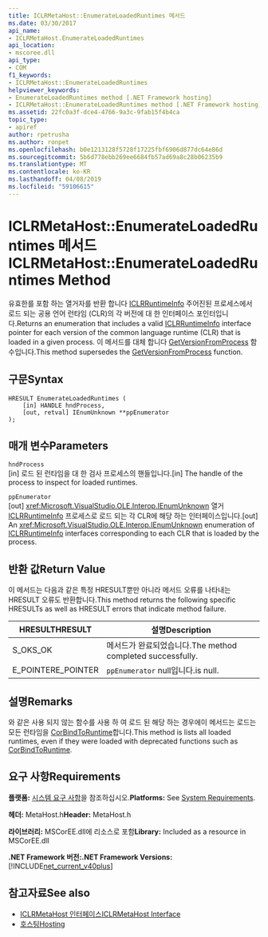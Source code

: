 ```yaml
---
title: ICLRMetaHost::EnumerateLoadedRuntimes 메서드
ms.date: 03/30/2017
api_name:
- ICLRMetaHost.EnumerateLoadedRuntimes
api_location:
- mscoree.dll
api_type:
- COM
f1_keywords:
- ICLRMetaHost::EnumerateLoadedRuntimes
helpviewer_keywords:
- EnumerateLoadedRuntimes method [.NET Framework hosting]
- ICLRMetaHost::EnumerateLoadedRuntimes method [.NET Framework hosting]
ms.assetid: 22fc0a3f-dce4-4766-9a3c-9fab15f4b4ca
topic_type:
- apiref
author: rpetrusha
ms.author: ronpet
ms.openlocfilehash: b0e1213128f5728f17225fbf6906d877dc64e86d
ms.sourcegitcommit: 5b6d778ebb269ee6684fb57ad69a8c28b06235b9
ms.translationtype: MT
ms.contentlocale: ko-KR
ms.lasthandoff: 04/08/2019
ms.locfileid: "59106615"
---
```

# <a name="iclrmetahostenumerateloadedruntimes-method"></a><span data-ttu-id="a0bc1-102">ICLRMetaHost::EnumerateLoadedRuntimes 메서드</span><span class="sxs-lookup"><span data-stu-id="a0bc1-102">ICLRMetaHost::EnumerateLoadedRuntimes Method</span></span>
<span data-ttu-id="a0bc1-103">유효한를 포함 하는 열거자를 반환 합니다 [ICLRRuntimeInfo](../../../../docs/framework/unmanaged-api/hosting/iclrruntimeinfo-interface.md) 주어진된 프로세스에서 로드 되는 공용 언어 런타임 (CLR)의 각 버전에 대 한 인터페이스 포인터입니다.</span><span class="sxs-lookup"><span data-stu-id="a0bc1-103">Returns an enumeration that includes a valid [ICLRRuntimeInfo](../../../../docs/framework/unmanaged-api/hosting/iclrruntimeinfo-interface.md) interface pointer for each version of the common language runtime (CLR) that is loaded in a given process.</span></span> <span data-ttu-id="a0bc1-104">이 메서드를 대체 합니다 [GetVersionFromProcess](../../../../docs/framework/unmanaged-api/hosting/getversionfromprocess-function.md) 함수입니다.</span><span class="sxs-lookup"><span data-stu-id="a0bc1-104">This method supersedes the [GetVersionFromProcess](../../../../docs/framework/unmanaged-api/hosting/getversionfromprocess-function.md) function.</span></span>  
  
## <a name="syntax"></a><span data-ttu-id="a0bc1-105">구문</span><span class="sxs-lookup"><span data-stu-id="a0bc1-105">Syntax</span></span>  
  
```  
HRESULT EnumerateLoadedRuntimes (  
    [in] HANDLE hndProcess,  
    [out, retval] IEnumUnknown **ppEnumerator  
);  
```  
  
## <a name="parameters"></a><span data-ttu-id="a0bc1-106">매개 변수</span><span class="sxs-lookup"><span data-stu-id="a0bc1-106">Parameters</span></span>  
 `hndProcess`  
 <span data-ttu-id="a0bc1-107">[in] 로드 된 런타임을 대 한 검사 프로세스의 핸들입니다.</span><span class="sxs-lookup"><span data-stu-id="a0bc1-107">[in] The handle of the process to inspect for loaded runtimes.</span></span>  
  
 `ppEnumerator`  
 <span data-ttu-id="a0bc1-108">[out] <xref:Microsoft.VisualStudio.OLE.Interop.IEnumUnknown> 열거 [ICLRRuntimeInfo](../../../../docs/framework/unmanaged-api/hosting/iclrruntimeinfo-interface.md) 프로세스로 로드 되는 각 CLR에 해당 하는 인터페이스입니다.</span><span class="sxs-lookup"><span data-stu-id="a0bc1-108">[out] An <xref:Microsoft.VisualStudio.OLE.Interop.IEnumUnknown> enumeration of [ICLRRuntimeInfo](../../../../docs/framework/unmanaged-api/hosting/iclrruntimeinfo-interface.md) interfaces corresponding to each CLR that is loaded by the process.</span></span>  
  
## <a name="return-value"></a><span data-ttu-id="a0bc1-109">반환 값</span><span class="sxs-lookup"><span data-stu-id="a0bc1-109">Return Value</span></span>  
 <span data-ttu-id="a0bc1-110">이 메서드는 다음과 같은 특정 HRESULT뿐만 아니라 메서드 오류를 나타내는 HRESULT 오류도 반환합니다.</span><span class="sxs-lookup"><span data-stu-id="a0bc1-110">This method returns the following specific HRESULTs as well as HRESULT errors that indicate method failure.</span></span>  
  
|<span data-ttu-id="a0bc1-111">HRESULT</span><span class="sxs-lookup"><span data-stu-id="a0bc1-111">HRESULT</span></span>|<span data-ttu-id="a0bc1-112">설명</span><span class="sxs-lookup"><span data-stu-id="a0bc1-112">Description</span></span>|  
|-------------|-----------------|  
|<span data-ttu-id="a0bc1-113">S_OK</span><span class="sxs-lookup"><span data-stu-id="a0bc1-113">S_OK</span></span>|<span data-ttu-id="a0bc1-114">메서드가 완료되었습니다.</span><span class="sxs-lookup"><span data-stu-id="a0bc1-114">The method completed successfully.</span></span>|  
|<span data-ttu-id="a0bc1-115">E_POINTER</span><span class="sxs-lookup"><span data-stu-id="a0bc1-115">E_POINTER</span></span>|`ppEnumerator` <span data-ttu-id="a0bc1-116">null입니다.</span><span class="sxs-lookup"><span data-stu-id="a0bc1-116">is null.</span></span>|  
  
## <a name="remarks"></a><span data-ttu-id="a0bc1-117">설명</span><span class="sxs-lookup"><span data-stu-id="a0bc1-117">Remarks</span></span>  
 <span data-ttu-id="a0bc1-118">와 같은 사용 되지 않는 함수를 사용 하 여 로드 된 해당 하는 경우에이 메서드는 로드는 모든 런타임을 [CorBindToRuntime](../../../../docs/framework/unmanaged-api/hosting/corbindtoruntime-function.md)합니다.</span><span class="sxs-lookup"><span data-stu-id="a0bc1-118">This method is lists all loaded runtimes, even if they were loaded with deprecated functions such as [CorBindToRuntime](../../../../docs/framework/unmanaged-api/hosting/corbindtoruntime-function.md).</span></span>  
  
## <a name="requirements"></a><span data-ttu-id="a0bc1-119">요구 사항</span><span class="sxs-lookup"><span data-stu-id="a0bc1-119">Requirements</span></span>  
 <span data-ttu-id="a0bc1-120">**플랫폼:** [시스템 요구 사항](../../../../docs/framework/get-started/system-requirements.md)을 참조하십시오.</span><span class="sxs-lookup"><span data-stu-id="a0bc1-120">**Platforms:** See [System Requirements](../../../../docs/framework/get-started/system-requirements.md).</span></span>  
  
 <span data-ttu-id="a0bc1-121">**헤더:** MetaHost.h</span><span class="sxs-lookup"><span data-stu-id="a0bc1-121">**Header:** MetaHost.h</span></span>  
  
 <span data-ttu-id="a0bc1-122">**라이브러리:** MSCorEE.dll에 리소스로 포함</span><span class="sxs-lookup"><span data-stu-id="a0bc1-122">**Library:** Included as a resource in MSCorEE.dll</span></span>  
  
 **<span data-ttu-id="a0bc1-123">.NET Framework 버전:</span><span class="sxs-lookup"><span data-stu-id="a0bc1-123">.NET Framework Versions:</span></span>** [!INCLUDE[net_current_v40plus](../../../../includes/net-current-v40plus-md.md)]  
  
## <a name="see-also"></a><span data-ttu-id="a0bc1-124">참고자료</span><span class="sxs-lookup"><span data-stu-id="a0bc1-124">See also</span></span>

- [<span data-ttu-id="a0bc1-125">ICLRMetaHost 인터페이스</span><span class="sxs-lookup"><span data-stu-id="a0bc1-125">ICLRMetaHost Interface</span></span>](../../../../docs/framework/unmanaged-api/hosting/iclrmetahost-interface.md)
- [<span data-ttu-id="a0bc1-126">호스팅</span><span class="sxs-lookup"><span data-stu-id="a0bc1-126">Hosting</span></span>](../../../../docs/framework/unmanaged-api/hosting/index.md)
